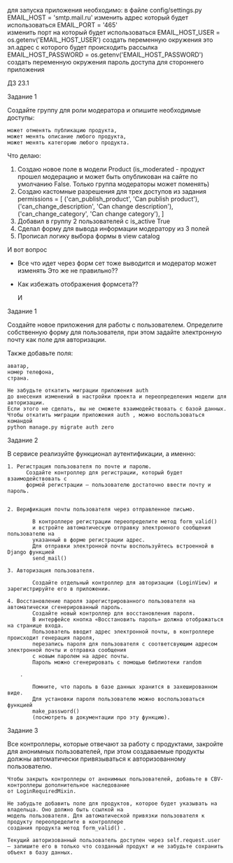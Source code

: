 для запуска приложения необходимо:
в файле config/settings.py
EMAIL_HOST = 'smtp.mail.ru'
изменить адрес который будет использоваться
EMAIL_PORT = '465'                                      
изменить порт на который будет использоваться
EMAIL_HOST_USER = os.getenv('EMAIL_HOST_USER')
создать переменную окружения это эл.адрес с которого будет происходить рассылка
EMAIL_HOST_PASSWORD = os.getenv('EMAIL_HOST_PASSWORD')  
создать переменную окружения пароль доступа для стороннего приложения  

ДЗ 23.1

Задание 1

Создайте группу для роли модератора и опишите необходимые доступы:

    может отменять публикацию продукта,
    может менять описание любого продукта,
    может менять категорию любого продукта.

Что делаю:
1. Создаю новое поле в модели Product (is_moderated - продукт прошел модерацию и может быть опубликован на сайте
   по умолчанию False. Только группа модераторы может поменять)
2. Создаю кастомные разрешения для трех доступов из задания  
   permissions = [
            ('can_publish_product', 'Can publish product'),
            ('can_change_description', 'Can change description'),
            ('can_change_category', 'Can change category'),
        ]
3. Добавил в группу 2 пользователей с is_active True
4. Сделал форму для вывода информации модератору из 3 полей
5. Прописал логику выбора формы в view catalog

И вот вопрос
  - Все что идет через форм сет тоже выводится и модератор может изменять Это же не правильно??
  - Как избежать отображения формсета??

    И 







Задание 1

Создайте новое приложения для работы с пользователем. 
Определите собственную форму для пользователя, 
при этом задайте электронную почту как поле для авторизации.

Также добавьте поля:

    аватар,
    номер телефона,
    страна.

    Не забудьте откатить миграции приложения auth
    до внесения изменений в настройки проекта и переопределения модели для авторизации. 
    Если этого не сделать, вы не сможете взаимодействовать с базой данных. 
    Чтобы откатить миграции приложения auth , можно воспользоваться командой
    python manage.py migrate auth zero


Задание 2

В сервисе реализуйте функционал аутентификации, а именно:

    1. Регистрация пользователя по почте и паролю.
          Создайте контроллер для регистрации, который будет взаимодействовать с 
          формой регистрации — пользователю достаточно ввести почту и пароль.

    
    2. Верификация почты пользователя через отправленное письмо.

            В контроллере регистрации переопределите метод form_valid()
            и встройте автоматическую отправку электронного сообщения пользователю на 
            указанный в форме регистрации адрес.
            Для отправки электронной почты воспользуйтесь встроенной в Django функцией
            send_mail()

    3. Авторизация пользователя.
        
            Создайте отдельный контроллер для авторизации (LoginView) и зарегистрируйте его в приложении.

    4. Восстановление пароля зарегистрированного пользователя на автоматически сгенерированный пароль.
            Создайте новый контроллер для восстановления пароля.
            В интерфейсе кнопка «Восстановить пароль» должна отображаться на странице входа.
            Пользователь вводит адрес электронной почты, в контроллере происходит генерация пароля, 
            перезапись пароля для пользователя с соответсвующим адресом электронной почты и отправка сообщения 
            с новым паролем на адрес почты.
            Пароль можно сгенерировать с помощью библиотеки random

        .

            Помните, что пароль в базе данных хранится в захешированном виде. 
            Для установки пароля пользователю можно воспользоваться функцией
            make_password()
            (посмотреть в документации про эту функцию).

Задание 3

Все контроллеры, которые отвечают за работу с продуктами, закройте для анонимных пользователей, 
при этом создаваемые продукты должны автоматически привязываться к авторизованному пользователю.

    Чтобы закрыть контроллеры от анонимных пользователей, добавьте в CBV-контроллеры дополнительное наследование
    от LoginRequiredMixin.

    Не забудьте добавить поле для продуктов, которое будет указывать на владельца. Оно должно быть ссылкой на 
    модель пользователя. Для автоматической привязки пользователя к продукту переопределите в контроллере 
    создания продукта метод form_valid() .

    Текущий авторизованный пользователь доступен через self.request.user
    — запишите его в только что созданный продукт и не забудьте сохранить объект в базу данных.
